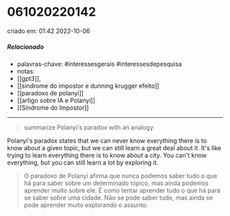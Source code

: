 # 061020220142
criado em: 01:42 2022-10-06

##### Relacionado
- palavras-chave: #interessesgerais #interessesdepesquisa 
- notas:
- [[gpt3]], 
- [[sindrome do impostor e dunning krugger efeito]] 
- [[paradoxo de polanyi]]
- [[artigo sobre IA e Polanyi]]
- [[Síndrome do Impostor]]

---

>summarize Polanyi's paradox with an analogy 

Polanyi's paradox states that we can never know everything there is to know about a given topic, but we can still learn a great deal about it. It's like trying to learn everything there is to know about a city. You can't know everything, but you can still learn a lot by exploring it.

>O paradoxo de Polanyi afirma que nunca podemos saber tudo o que há para saber sobre um determinado tópico, mas ainda podemos aprender muito sobre ele. É como tentar aprender tudo o que há para se saber sobre uma cidade. Não se pode saber tudo, mas ainda se pode aprender muito explorando o assunto.

